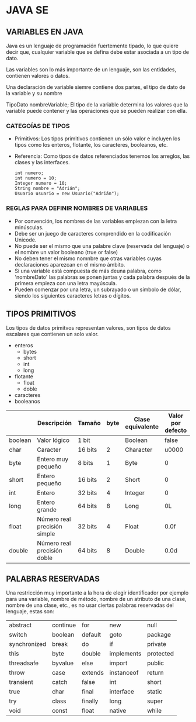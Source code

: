# JAVA SE

## VARIABLES EN JAVA

Java es un lenguaje de programación fuertemente tipado, lo que quiere decir que, cualquier variable que se defina debe estar asociada a un tipo de dato.

Las variables son lo más importante de un lenguaje, son las entidades, contienen valores o datos.

Una declaración de variable siemre contiene dos partes, el tipo de dato de la variable y su nombre

TipoDato nombreVariable;
El tipo de la variable determina los valores que la variable puede contener y las operaciones que se pueden realizar con ella.

### CATEGOÍAS DE TIPOS

* Primitivos: Los tipos primitivos contienen un sólo valor e incluyen los tipos como los enteros, flotante, los caracteres, booleanos, etc.
* Referencia: Como tipos de datos referenciados tenemos los arreglos, las clases y las interfaces.

  ~~~
  int numero;
  int numero = 10;
  Integer numero = 10;
  String nombre = "Adrián";
  Usuario usuario = new Usuario("Adrián");
  ~~~

### REGLAS PARA DEFINIR NOMBRES DE VARIABLES

* Por convención, los nombres de las variables empiezan con la letra minúsculas.
* Debe ser un juego de caracteres comprendido en la codificación Unicode.
* No puede ser el mismo que una palabre clave (reservada del lenguaje) o el nombre un valor booleano (true or false)
* No deben tener el mismo nomnbre que otras variables cuyas declaraciones aparezcan en el mismo ámbito.
* Si una variable está compuesta de más deuna palabra, como 'nombreDato' las palabras se ponen juntas y cada palabra después de la primera empieza con una letra mayúscula.
* Pueden comenzar por una letra, un subrayado o un símbolo de dólar, siendo los siguientes caracteres letras o dígitos.

## TIPOS PRIMITIVOS

Los tipos de datos primitvos representan valores, son tipos de datos escalares que contienen un solo valor.

* enteros
  * bytes
  * short
  * int
  * long
* flotante
  * float
  * doble
* caracteres
* booleanos


|         | Descripción                   | Tamaño | byte | Clase equivalente | Valor por defecto |
| --------- | -------------------------------- | --------- | ------ | ------------------- | ------------------- |
| boolean | Valor lógico                  | 1 bit   |      | Boolean           | false             |
| char    | Caracter                       | 16 bits | 2    | Character         | u0000             |
| byte    | Entero muy pequeño            | 8 bits  | 1    | Byte              | 0                 |
| short   | Entero pequeño                | 16 bits | 2    | Short             | 0                 |
| int     | Entero                         | 32 bits | 4    | Integer           | 0                 |
| long    | Entero grande                  | 64 bits | 8    | Long              | 0L                |
| float   | Número real precisión simple | 32 bits | 4    | Float             | 0.0f              |
| double  | Número real precisión doble  | 64 bits | 8    | Double            | 0.0d              |

## PALABRAS RESERVADAS

Una restricción muy importante a la hora de elegir identificador por ejemplo para una variable, nombre de método, nombre de un atributo de una clase, nombre de una clase, etc., es no usar ciertas palabras reservadas del lenguaje, estas son:


|              |          |         |            |           |
| ------------ | -------- | ------- | ---------- | --------- |
| abstract     | continue | for     | new        | null      |
| switch       | boolean  | default | goto       | package   |
| synchronized | break    | do      | if         | private   |
| this         | byte     | double  | implements | protected |
| threadsafe   | byvalue  | else    | import     | public    |
| throw        | case     | extends | instanceof | return    |
| transient    | catch    | false   | int        | short     |
| true         | char     | final   | interface  | static    |
| try          | class    | finally | long       | super     |
| void         | const    | float   | native     | while     |


